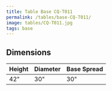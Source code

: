 ```yaml
---
title: Table Base CQ-T011
permalink: /tables/base-CQ-T011/
image: tables/CQ-T011.jpg
tags: base
---
```


## Dimensions

Height | Diameter | Base Spread
-------|----------|------------
42"    | 30"      | 30"